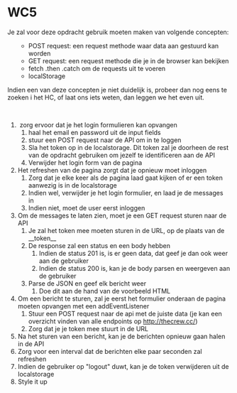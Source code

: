 # WC5 
<p>Je zal voor deze opdracht gebruik moeten maken van volgende concepten:</p>
<ul>
    <li style="list-style-type: none;">
        <ul>
            <li>POST request: een request methode waar data aan gestuurd kan worden</li>
            <li>GET request: een request methode die je in de browser kan bekijken</li>
            <li>fetch .then .catch om de requests uit te voeren</li>
            <li>localStorage</li>
        </ul>
    </li>
</ul>
<p>Indien een van deze concepten je niet duidelijk is, probeer dan nog eens te zoeken i het HC, of laat ons iets weten, dan leggen we het even uit.</p>
<p>&nbsp;</p>
<ol>
    <li>&nbsp;zorg ervoor dat je het login formulieren kan opvangen
        <ol>
            <li>haal het email en password uit de input fields</li>
            <li>stuur een POST request naar de API om in te loggen</li>
            <li>Sla het token op in de localstorage. Dit token zal je doorheen de rest van de opdracht gebruiken om jezelf te identificeren aan de API</li>
            <li>Verwijder het login form van de pagina</li>
        </ol>
    </li>
    <li>Het refreshen van de pagina zorgt dat je opnieuw moet inloggen
        <ol>
            <li>Zorg dat je elke keer als de pagina laad gaat kijken of er een token aanwezig is in de localstorage</li>
            <li>Indien wel, verwijder je het login formulier, en laad je de messages in&nbsp;</li>
            <li>Indien niet, moet de user eerst inloggen</li>
        </ol>
    </li>
    <li>Om de messages te laten zien, moet je een GET request sturen naar de API
        <ol>
            <li>Je zal het token mee moeten sturen in de URL, op de plaats van de __token__</li>
            <li>De response zal een status en een body hebben
                <ol>
                    <li>Indien de status 201 is, is er geen data, dat geef je dan ook weer aan de gebruiker</li>
                    <li>Indien de status 200 is, kan je de body parsen en weergeven aan de gebruiker</li>
                </ol>
            </li>
            <li>Parse de JSON en geef elk bericht weer
                <ol>
                    <li>Doe dit aan de hand van de voorbeeld HTML</li>
                </ol>
            </li>
        </ol>
    </li>
    <li>Om een bericht te sturen, zal je eerst het formulier onderaan de pagina moeten opvangen met een addEventListener
        <ol>
            <li>Stuur een POST request naar de api met de juiste data (je kan een overzicht vinden van alle endpoints op <a href="http://thecrew.cc/" target="_blank" rel="noopener">http://thecrew.cc/</a>)</li>
            <li>Zorg dat je je token mee stuurt in de URL</li>
        </ol>
    </li>
    <li>Na het sturen van een bericht, kan je de berichten opnieuw gaan halen in de API</li>
    <li>Zorg voor een interval dat de berichten elke paar seconden zal refreshen</li>
    <li>Indien de gebruiker op "logout" duwt, kan je de token verwijderen uit de localstorage</li>
    <li>Style it up</li>
</ol>